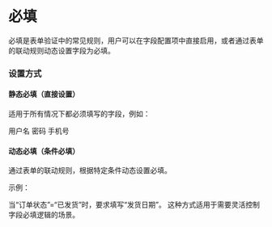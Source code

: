 # 必填

必填是表单验证中的常见规则，用户可以在字段配置项中直接启用，或者通过表单的联动规则动态设置字段为必填。

### 设置方式

#### 静态必填（直接设置）
适用于所有情况下都必须填写的字段，例如：

用户名
密码
手机号

#### 动态必填（条件必填）
通过表单的联动规则，根据特定条件动态设置必填。

示例：

当“订单状态”=“已发货”时，要求填写“发货日期”。
这种方式适用于需要灵活控制字段必填逻辑的场景。